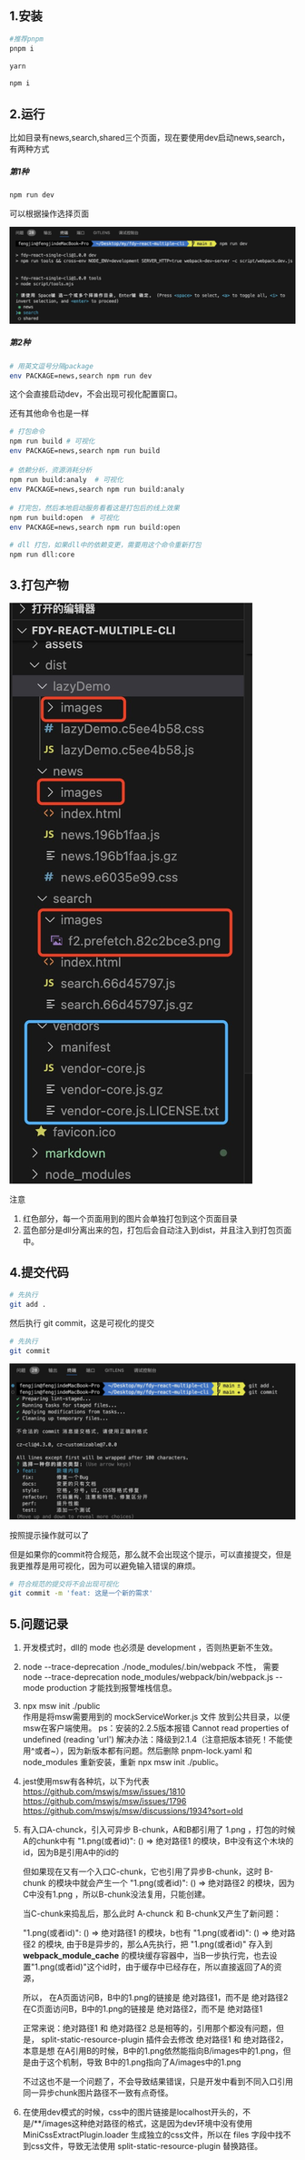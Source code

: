 ## 1.安装

```bash
#推荐pnpm
pnpm i
```

```bash
yarn
```

```bash
npm i
```

## 2.运行

比如目录有news,search,shared三个页面，现在要使用dev启动news,search，有两种方式

##### 第1种

```bash
npm run dev
```

可以根据操作选择页面

![avatar](./markdown/tools-dev.jpg)

##### 第2种

```bash
# 用英文逗号分隔package
env PACKAGE=news,search npm run dev
```

这个会直接启动dev，不会出现可视化配置窗口。

还有其他命令也是一样

```bash
# 打包命令
npm run build # 可视化
env PACKAGE=news,search npm run build

# 依赖分析，资源消耗分析
npm run build:analy  # 可视化
env PACKAGE=news,search npm run build:analy

# 打完包，然后本地启动服务看看这是打包后的线上效果
npm run build:open  # 可视化
env PACKAGE=news,search npm run build:open
```

```bash
# dll 打包，如果dll中的依赖变更，需要用这个命令重新打包
npm run dll:core
```

## 3.打包产物

![avatar](./markdown/build.jpg)

注意

1. 红色部分，每一个页面用到的图片会单独打包到这个页面目录
2. 蓝色部分是dll分离出来的包，打包后会自动注入到dist，并且注入到打包页面中。

## 4.提交代码

```bash
# 先执行
git add .
```

然后执行 git commit，这是可视化的提交

```bash
# 先执行
git commit
```

![avatar](./markdown/commit.jpg)

按照提示操作就可以了

但是如果你的commit符合规范，那么就不会出现这个提示，可以直接提交，但是我更推荐是用可视化，因为可以避免输入错误的麻烦。

```bash
# 符合规范的提交将不会出现可视化
git commit -m 'feat: 这是一个新的需求'
```

## 5.问题记录

1. 开发模式时，dll的 mode 也必须是 development ，否则热更新不生效。

2. node --trace-deprecation ./node_modules/.bin/webpack 不性，
   需要 node --trace-deprecation node_modules/webpack/bin/webpack.js --mode production 才能找到报警堆栈信息。

3. npx msw init ./public  
   作用是将msw需要用到的 mockServiceWorker.js 文件 放到公共目录，以便msw在客户端使用。
   ps：安装的2.2.5版本报错 Cannot read properties of undefined (reading 'url')
   解决办法：降级到2.1.4（注意把版本锁死！不能使用^或者~），因为新版本都有问题。然后删除 pnpm-lock.yaml 和 node_modules 重新安装，重新 npx msw init ./public。

4. jest使用msw有各种坑，以下为代表
   https://github.com/mswjs/msw/issues/1810
   https://github.com/mswjs/msw/issues/1796
   https://github.com/mswjs/msw/discussions/1934?sort=old

5. 有入口A-chunck，引入可异步 B-chunk，A和B都引用了 1.png ，打包的时候A的chunk中有
   "1.png(或者id)": () => 绝对路径1 的模块，B中没有这个木块的id，因为B是引用A中的id的

   但如果现在又有一个入口C-chunk，它也引用了异步B-chunk，这时 B-chunk 的模块中就会产生一个
   "1.png(或者id)": () => 绝对路径2 的模块，因为C中没有1.png ，所以B-chunk没法复用，只能创建。

   当C-chunk来捣乱后，那么此时 A-chunck 和 B-chunk又产生了新问题：

   "1.png(或者id)": () => 绝对路径1 的模块，b也有 "1.png(或者id)": () => 绝对路径2 的模块, 由于B是异步的，那么A先执行，把 "1.png(或者id)" 存入到 **webpack_module_cache** 的模块缓存容器中，当B一步执行完，也去设置"1.png(或者id)"这个id时，由于缓存中已经存在，所以直接返回了A的资源，

   所以，
   在A页面访问B，B中的1.png的链接是 绝对路径1，而不是 绝对路径2
   在C页面访问B，B中的1.png的链接是 绝对路径2，而不是 绝对路径1

   正常来说：绝对路径1 和 绝对路径2 总是相等的，引用那个都没有问题，但是，
   split-static-resource-plugin 插件会去修改 绝对路径1 和 绝对路径2，本意是想
   在A引用B的时候，B中的1.png依然能指向B/images中的1.png，但是由于这个机制，导致
   B中的1.png指向了A/images中的1.png

   不过这也不是一个问题了，不会导致结果错误，只是开发中看到不同入口引用同一异步chunk图片路径不一致有点奇怪。

6. 在使用dev模式的时候，css中的图片链接是localhost开头的，不是/\*\*/images这种绝对路径的格式，这是因为dev环境中没有使用
   MiniCssExtractPlugin.loader 生成独立的css文件，所以在 files 字段中找不到css文件，导致无法使用
   split-static-resource-plugin 替换路径。
